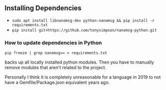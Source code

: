 ## Installing Dependencies

* `sudo apt install libnanomsg-dev python-nanomsg && pip install -r requirements.txt`
* `pip install git+https://github.com/tonysimpson/nanomsg-python.git`

### How to update dependencies in Python

`pip freeze | grep nanomsg== > requirements.txt`

backs up all locally installed python modules. Then you have to manually remove modules that aren't related to the project.

Personally I think it is completely unreasonable for a language in 2019 to not have a Gemfile/Package.json equivalent years ago.
